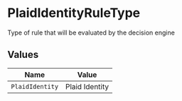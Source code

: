 # PlaidIdentityRuleType

Type of rule that will be evaluated by the decision engine


## Values

| Name            | Value           |
| --------------- | --------------- |
| `PlaidIdentity` | Plaid Identity  |